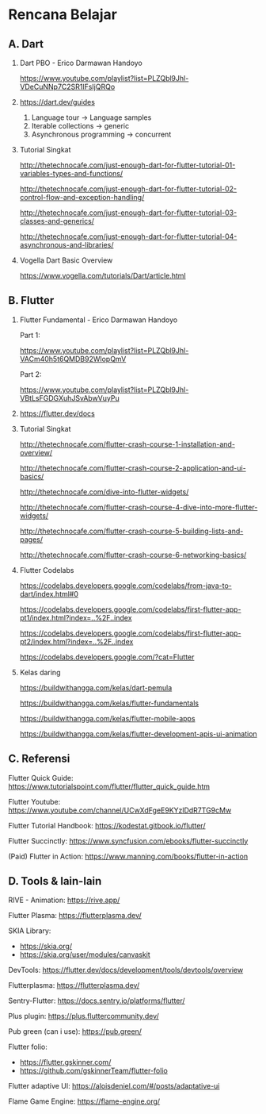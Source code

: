 # Rencana Belajar

## A. Dart

1. Dart PBO - Erico Darmawan Handoyo

   https://www.youtube.com/playlist?list=PLZQbl9Jhl-VDeCuNNp7C2SR1lFsIjQRQo

2. https://dart.dev/guides

	1. Language tour -> Language samples
	2. Iterable collections -> generic
	3. Asynchronous programming -> concurrent

3. Tutorial Singkat

    http://thetechnocafe.com/just-enough-dart-for-flutter-tutorial-01-variables-types-and-functions/
	
    http://thetechnocafe.com/just-enough-dart-for-flutter-tutorial-02-control-flow-and-exception-handling/
	
    http://thetechnocafe.com/just-enough-dart-for-flutter-tutorial-03-classes-and-generics/
	
    http://thetechnocafe.com/just-enough-dart-for-flutter-tutorial-04-asynchronous-and-libraries/

4. Vogella Dart Basic Overview

    https://www.vogella.com/tutorials/Dart/article.html
	
## B. Flutter

1. Flutter Fundamental - Erico Darmawan Handoyo

    Part 1:

    https://www.youtube.com/playlist?list=PLZQbl9Jhl-VACm40h5t6QMDB92WlopQmV
	
    Part 2:
    
    https://www.youtube.com/playlist?list=PLZQbl9Jhl-VBtLsFGDGXuhJSvAbwVuyPu

2. https://flutter.dev/docs

3. Tutorial Singkat

	http://thetechnocafe.com/flutter-crash-course-1-installation-and-overview/
	
	http://thetechnocafe.com/flutter-crash-course-2-application-and-ui-basics/
	
	http://thetechnocafe.com/dive-into-flutter-widgets/
	
	http://thetechnocafe.com/flutter-crash-course-4-dive-into-more-flutter-widgets/
	
	http://thetechnocafe.com/flutter-crash-course-5-building-lists-and-pages/
	
	http://thetechnocafe.com/flutter-crash-course-6-networking-basics/
	

3. Flutter Codelabs
	
	https://codelabs.developers.google.com/codelabs/from-java-to-dart/index.html#0
	
	https://codelabs.developers.google.com/codelabs/first-flutter-app-pt1/index.html?index=..%2F..index
	
	https://codelabs.developers.google.com/codelabs/first-flutter-app-pt2/index.html?index=..%2F..index
	
	https://codelabs.developers.google.com/?cat=Flutter

4. Kelas daring

	https://buildwithangga.com/kelas/dart-pemula
	
	https://buildwithangga.com/kelas/flutter-fundamentals
	
	https://buildwithangga.com/kelas/flutter-mobile-apps
	
	https://buildwithangga.com/kelas/flutter-development-apis-ui-animation

## C. Referensi

Flutter Quick Guide: https://www.tutorialspoint.com/flutter/flutter_quick_guide.htm

Flutter Youtube: https://www.youtube.com/channel/UCwXdFgeE9KYzlDdR7TG9cMw

Flutter Tutorial Handbook: https://kodestat.gitbook.io/flutter/

Flutter Succinctly: https://www.syncfusion.com/ebooks/flutter-succinctly

(Paid) Flutter in Action: https://www.manning.com/books/flutter-in-action

## D. Tools & lain-lain

RIVE - Animation: https://rive.app/

Flutter Plasma: https://flutterplasma.dev/

SKIA Library: 
- https://skia.org/
- https://skia.org/user/modules/canvaskit

DevTools: https://flutter.dev/docs/development/tools/devtools/overview

Flutterplasma: https://flutterplasma.dev/

Sentry-Flutter: https://docs.sentry.io/platforms/flutter/

Plus plugin: https://plus.fluttercommunity.dev/

Pub green (can i use): https://pub.green/

Flutter folio:
- https://flutter.gskinner.com/
- https://github.com/gskinnerTeam/flutter-folio

Flutter adaptive UI: https://aloisdeniel.com/#/posts/adaptative-ui

Flame Game Engine: https://flame-engine.org/

